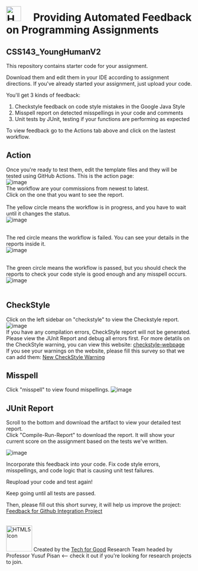 # <img src="https://user-images.githubusercontent.com/54456351/129316294-0778e2b4-a0dc-4665-bb1b-751fb67004c1.png" alt="HTML5 Icon" width="40" height="40"> &nbsp; &nbsp;  Providing Automated Feedback on Programming Assignments 


## CSS143_YoungHumanV2

This repository contains starter code for your assignment. 

Download them and edit them in your IDE according to assignment directions. 
If you've already started your assignment, just upload your code. 

You'll get 3 kinds of feedback:
1. Checkstyle feedback on code style mistakes in the Google Java Style 
2. Misspell report on detected misspellings in your code and comments
3. Unit tests by JUnit, testing if your functions are performing as expected

To view feedback go to the Actions tab above and click on the lastest workflow. 

## Action
Once you're ready to test them, edit the template files and they will be tested using GitHub Actions. 
This is the action page: <br>
![image](https://user-images.githubusercontent.com/54456351/119814197-fc2f4a80-be9e-11eb-86ad-00f6c5b5d238.png) <br>
The workflow are your commissions from newest to latest. <br>
Click on the one that you want to see the report. <br><br>
The yellow circle means the workflow is in progress, and you have to wait until it changes the status.<br>
![image](https://user-images.githubusercontent.com/54456351/119813577-51b72780-be9e-11eb-8449-c84e2850f125.png) <br><br>

The red circle means the workflow is failed. You can see your details in the reports inside it.<br>
![image](https://user-images.githubusercontent.com/54456351/119813655-65628e00-be9e-11eb-8c27-8b42a9e71304.png) <br><br>

The green circle means the workflow is passed, but you should check the reports to check your code style is good enough and any misspell occurs.<br>
![image](https://user-images.githubusercontent.com/54456351/119813818-95119600-be9e-11eb-82e5-d247541062cb.png) <br><br>

## CheckStyle
Click on the left sidebar on "checkstyle" to view the Checkstyle report. <br>
![image](https://user-images.githubusercontent.com/54456351/129306692-6959b6b7-308c-452e-aa44-64fd21ee95de.png) <br>
If you have any compilation errors, CheckStyle report will not be generated. Please view the JUnit Report and debug all errors first.
For more detatils on the CheckStyle warning, you can view this website:  <a href="https://pisana.github.io/checkstyle-webpage/">checkstyle-webpage</a>
 <br>
If you see your warnings on the website, please fill this survey so that we can add them: <a href="https://docs.google.com/forms/d/e/1FAIpQLSf1M4lW8zU0gfX2b0JHl3O0-vluhYhtCcvS2Ox0z3LDCwWEHg/viewform">New CheckStyle Warning</a> <br>

## Misspell
Click "misspell" to view found mispellings.
![image](https://user-images.githubusercontent.com/54456351/129307048-27f9297e-b80c-4e16-b430-9923917aa2a3.png)

## JUnit Report
Scroll to the bottom and download the artifact to view your detailed test report. <br>
Click "Compile-Run-Report" to download the report. 
It will show your current score on the assignment based on the tests we've written. 

![image](https://user-images.githubusercontent.com/54456351/129307490-b6f27859-9ea2-4b68-8712-9b211b827322.png)


Incorporate this feedback into your code. Fix code style errors, misspellings, and code logic that is causing
unit test failures. 

Reupload your code and test again! 

Keep going until all tests are passed. 

Then, please fill out this short survey, it will help us improve the project: <a href="https://docs.google.com/forms/d/e/1FAIpQLSdjyJHr3wpd2ltqcUBMkpLKZeFsQfcP-i724nrvtzvSmwIYTQ/viewform">Feedback for Github Integration Project</a><br><br>

<img src="https://user-images.githubusercontent.com/54456351/129316294-0778e2b4-a0dc-4665-bb1b-751fb67004c1.png" alt="HTML5 Icon" width="70" height="70">
Created by the <a href="https://t4guw.github.io/">Tech for Good</a> Research Team headed by Professor Yusuf Pisan <-- check it out if you're looking for research projects to join. 

